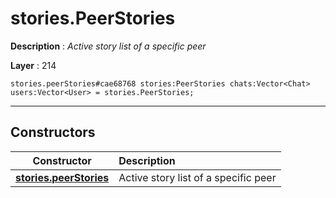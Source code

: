 # stories.PeerStories

**Description** : *Active story list of a specific peer*

**Layer** : 214

```tl
stories.peerStories#cae68768 stories:PeerStories chats:Vector<Chat> users:Vector<User> = stories.PeerStories;
```

---

## Constructors

| Constructor | Description |
| :---: | :--- |
| [**stories.peerStories**](constructor/stories.peerStories) | Active story list of a specific peer |